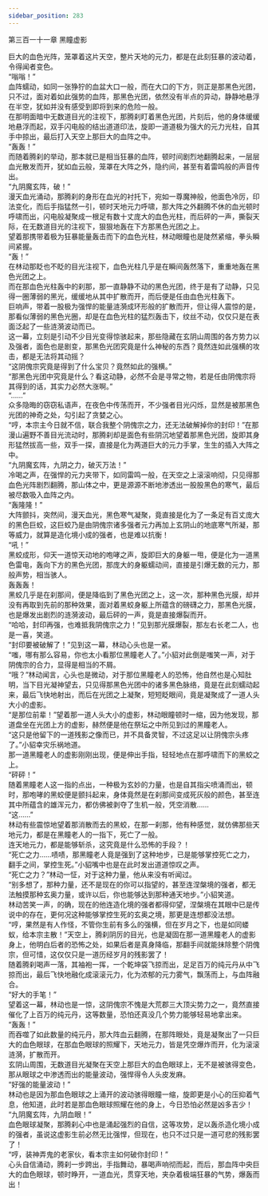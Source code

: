 ```yaml
---
sidebar_position: 283
---
```

 第三百一十一章 黑瞳虚影


巨大的血色光阵，笼罩着这片天空，整片天地的元力，都是在此刻狂暴的波动着，令得闻者变色。  
“嗡嗡！”  
血阵蠕动，如同一张狰狞的血盆大口一般，而在大口的下方，则正是那黑色光团，只不过，面对着如此强势的血阵，那黑色光团，依然没有半点的异动，静静地悬浮在半空，犹如并没有感受到即将到来的危险一般。  
在那明面暗中无数道目光的注视下，那腾刹盯着黑色光团，片刻后，他的身体缓缓地悬浮而起，双手闪电般的结出道道印法，旋即一道道极为强大的元力光柱，自其手中掠出，最后打入天空上那巨大的血阵之中。  
“轰轰！”  
而随着腾刹的举动，那本就已是相当狂暴的血阵，顿时间剧烈地翻腾起来，一层层血光散发而开，犹如血云般，笼罩在大阵之外，隐约间，甚至有着雷鸣般的声音传出。  
“九阴魔玄阵，破！”  
漫天血光涌动，那腾刹的身形在血光的衬托下，宛如一尊魔神般，他面色冷厉，印法变化，而后手指猛然一引，顿时天地元力呼啸，那大阵之外翻腾不休的血光顿时呼啸而出，闪电般凝聚成一根足有数十丈庞大的血色光柱，而后砰的一声，撕裂天际，在无数道目光的注视下，狠狠地轰在下方那黑色光团之上。  
望着那携带着极为狂暴能量轰击而下的血色光柱，林动眼瞳也是陡然紧缩，拳头瞬间紧握。  
“轰！”  
在林动那眨也不眨的目光注视下，血色光柱几乎是在瞬间轰然落下，重重地轰在黑色光团之上。  
而在那血色光柱轰中的刹那，那一直静静不动的黑色光团，终于是有了动静，只见得一圈薄弱的黑光，缓缓地从其中扩散而开，而后便是任由血色光柱轰下。  
巨响声，带着一股极为强悍的能量涟漪成环形般的扩散而开，但让得人震惊的是，那看似薄弱的黑色光圈，却是在血色光柱的猛烈轰击下，纹丝不动，仅仅只是在表面泛起了一些涟漪波动而已。  
这一幕，立刻是引动不少目光变得惊骇起来，那些隐藏在玄阴山周围的各方势力以及强者，面色也是剧变，那黑色光团究竟是什么神秘的东西？竟然连如此强横的攻击，都是无法将其动摇？  
“这阴傀宗究竟是得到了什么宝贝？竟然如此的强横。”  
“那黑色光团中究竟是什么？看这动静，必然不会是寻常之物，若是任由阴傀宗将其得到的话，其实力必然大涨啊。”  
“……”  
众多隐晦的窃窃私语声，在夜色中传荡而开，不少强者目光闪烁，显然是被那黑色光团的神奇之处，勾引起了贪婪之心。  
“哼，本宗主今日就不信，联合我整个阴傀宗之力，还无法破解掉你的封印！”在那漫山遍野不善目光流动时，那腾刹却是面色有些阴沉地望着那黑色光团，旋即其身形猛然拔高一些，双手一探，直接是化为两道巨大的元力手掌，生生的插入大阵之中。  
“九阴魔玄阵，九阴之力，破灭万法！”  
冷喝之声，在强悍的元力夹带下，如同雷鸣一般，在天空之上滚滚响彻，只见得那血色光阵剧烈翻腾，那山体之中，更是源源不断地渗透出一股股黑色的寒气，最后被尽数吸入血阵之内。  
“轰隆隆！”  
大阵颤抖，突然间，漫天血光，黑色寒气凝聚，竟直接是化为了一条足有百丈庞大的黑色巨蛟，这巨蛟乃是由阴傀宗诸多强者元力再加上玄阴山的地底寒气所凝，那等威力，就算是造化境小成的强者，也是难以抗衡！  
“吼！”  
黑蛟成形，仰天一道惊天动地的咆哮之声，旋即巨大的身躯一甩，便是化为一道黑色雷电，轰向下方的黑色光团，那庞大的身躯蠕动间，直接是引爆无数的元力，那般声势，相当骇人。  
轰轰轰！  
黑蛟几乎是在刹那间，便是降临到了黑色光团之上，这一次，那种黑色光膜，却并没有再取到先前的那种效果，面对着黑蛟身躯上所蕴含的磅礴之力，那黑色光膜，也是爆发出剧烈的涟漪波动，最后砰的一声，竟是直接爆裂而开。  
“哈哈，封印再强，也难抵我阴傀宗之力！”见到那光膜爆裂，那左右长老二人，也是一喜，笑道。  
“封印要被破解了！”见到这一幕，林动心头也是一紧。  
“嗤，哪有那么容易，你也太小看那位黑瞳老人了。”小貂对此倒是嗤笑一声，对于阴傀宗的合力，显得是相当的不屑。  
“哦？”林动闻言，心头也是微动，对于那位黑瞳老人的恐怖，他自然也是心知肚明，当下目光凝神望去，只见得那黑色光团中的诸多黑色脉络，竟是在此刻蠕动起来，最后飞快地射出，而后在光团之上凝聚，短短眨眼间，竟是凝聚成了一道人头大小的虚影。  
“是那位前辈！”望着那一道人头大小的虚影，林动眼瞳顿时一缩，因为他发现，那道盘坐在光团上方的虚影，赫然便是他在祭坛之中所见到过的黑瞳老人。  
“这只是他留下的一道残影之像而已，并不具备灵智，不过这足以让阴傀宗头疼了。”小貂幸灾乐祸地道。  
那一道黑瞳老人的虚影刚刚出现，便是伸出手指，轻轻地点在那呼啸而下的黑蛟之上。  
“砰砰！”  
随着黑瞳老人这一指的点出，一种极为玄妙的力量，也是自其指尖喷涌而出，顿时，那咆哮的黑蛟便是颤抖起来，身体竟然是在刹那间变成死灰般的颜色，甚至连其中所蕴含的雄浑元力，都仿佛被剥夺了生机一般，凭空消散……  
“这……”  
林动有些震惊地望着那消散而去的黑蛟，在那一刹那，他有种感觉，就仿佛那些天地元力，都是在黑瞳老人的一指下，死亡了一般。  
连天地元力，都是能够斩杀，这究竟是什么恐怖的手段？！  
“死亡之力……啧啧，那黑瞳老人竟是强到了这种地步，已是能够掌控死亡之力，翻手之间，掌控生死。”小貂嘴中也是在此时发出道道惊叹之声。  
“死亡之力？”林动一怔，对于这种力量，他从来没有听闻过。  
“别多想了，那种力量，还不是现在的你可以指望的，甚至连涅槃境的强者，都无法触摸那种玄奥力量，或许以后，你也能够达到那种通天地步。”小貂笑道。  
林动苦笑一声，的确，现在的他连造化境的强者都得仰望，涅槃境在其眼中已是传说中的存在，更何况这种能够掌控生死的玄奥之境，那更是连想都没法想。  
“哼，果然是有人作怪，不管你生前有多么的强横，但在岁月之下，也是如同蝼蚁，给本宗主散！”天空上，腾刹阴厉的目光，也是凝固在那一道黑瞳老人的虚影身上，他明白后者的恐怖之处，如果后者是真身降临，那翻手间就能抹除整个阴傀宗，但可惜，这仅仅只是一道历经岁月的残影罢了！  
随着腾刹喝声一落，其袖袍一挥，一个乾坤袋飞掠而出，足足百万的纯元丹从中飞掠而出，最后飞快地融化成滚滚元力，化为浓郁的元力雾气，飘荡而上，与血阵融合。  
“好大的手笔！”  
望着这一幕，林动也是一惊，这阴傀宗不愧是大荒郡三大顶尖势力之一，竟然直接催化了上百万的纯元丹，这等数量，恐怕还真没几个势力能够轻易地拿出来。  
“轰轰！”  
而吞噬了如此数量的纯元丹，那大阵血云翻腾，在那阵眼处，竟是凝聚出了一只巨大的血色眼球，在那血色眼球的照耀下，天地元力，皆是凭空爆炸而开，化为滚滚涟漪，扩散而开。  
玄阴山周围，无数道目光凝聚在天空上那巨大的血色眼球上，无不是被骇得变色，那从眼球之中渗透而出的能量波动，强悍得令人头皮发麻。  
“好强的能量波动！”  
林动也是因为那血色眼球之上涌开的波动骇得眼瞳一缩，旋即更是小心的压抑着气息，他知道，此时若是那血色眼球照耀在他的身上，今日恐怕必然是凶多吉少！  
“九阴魔玄阵，九阴血眼！”  
血色眼球凝聚，那腾刹心中也是涌起强烈的自信，这等攻势，足以轰杀造化境小成的强者，虽说这虚影生前必然无比强悍，但现在，也只不过只是一道可悲的残影罢了！  
“哼，装神弄鬼的老家伙，看本宗主如何破你封印！”  
心头自信涌动，腾刹一步跨出，手指舞动，暴喝声响彻而起，而后，那血阵中央巨大的血色眼球，顿时睁开，一道血光，贯穿天地，夹杂着极端狂暴的气势，爆轰而出！  
  
  
